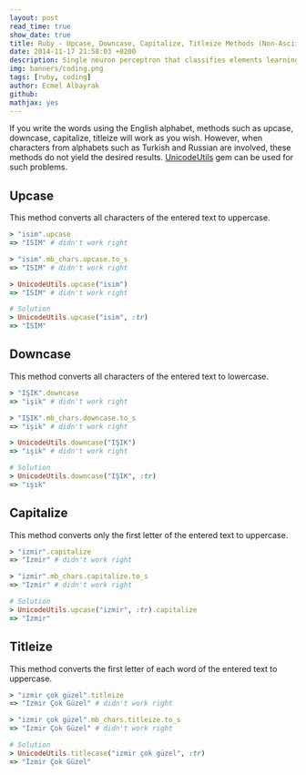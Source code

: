 ```yaml
---
layout: post
read_time: true
show_date: true
title: Ruby - Upcase, Downcase, Capitalize, Titleize Methods (Non-Ascii)
date: 2014-11-17 21:58:03 +0200
description: Single neuron perceptron that classifies elements learning quite quickly.
img: banners/coding.png 
tags: [ruby, coding]
author: Ecmel Albayrak
github:
mathjax: yes
---
```

If you write the words using the English alphabet, methods such as upcase, downcase, capitalize, titleize will work as you wish. However, when characters from alphabets such as Turkish and Russian are involved, these methods do not yield the desired results. [UnicodeUtils][Unicodeutils] gem can be used for such problems.

## Upcase

This method converts all characters of the entered text to uppercase.

```ruby
> "isim".upcase
=> "ISIM" # didn't work right

> "isim".mb_chars.upcase.to_s
=> "ISIM" # didn't work right

> UnicodeUtils.upcase("isim")
=> "ISIM" # didn't work right

# Solution
> UnicodeUtils.upcase("isim", :tr)
=> "İSİM"
```

## Downcase

This method converts all characters of the entered text to lowercase.

```ruby
> "IŞIK".downcase
=> "işik" # didn't work right

> "IŞIK".mb_chars.downcase.to_s
=> "işik" # didn't work right

> UnicodeUtils.downcase("IŞIK")
=> "işik" # didn't work right

# Solution
> UnicodeUtils.downcase("IŞIK", :tr)
=> "ışık"
```

## Capitalize

This method converts only the first letter of the entered text to uppercase.

```ruby
> "izmir".capitalize
=> "Izmir" # didn't work right

> "izmir".mb_chars.capitalize.to_s
=> "Izmir" # didn't work right

# Solution
> UnicodeUtils.upcase("izmir", :tr).capitalize
=> "İzmir"
```

## Titleize

This method converts the first letter of each word of the entered text to uppercase.

```ruby
> "izmir çok güzel".titleize
=> "Izmir Çok Güzel" # didn't work right

> "izmir çok güzel".mb_chars.titleize.to_s
=> "Izmir Çok Güzel" # didn't work right

# Solution
> UnicodeUtils.titlecase("izmir çok güzel", :tr)
=> "İzmir Çok Güzel"
```

[Unicodeutils]: https://github.com/lang/unicode_utils
